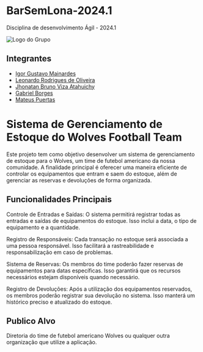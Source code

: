 # BarSemLona-2024.1

Disciplina de desenvolvimento Ágil - 2024.1

![Logo do Grupo]([./assets/logo.png](https://www.google.com/url?sa=i&url=https%3A%2F%2Fwasdefy.com%2Fcompetitions%2Fa5d61d03-871a-4438-9ebb-01ba8aeccb70%2Fresults%2Fphases%2F1%2Fgroups%2F1%2Fmatches%2F4&psig=AOvVaw1qK9XtRDCCQxuADVuHd5n2&ust=1724114684390000&source=images&cd=vfe&opi=89978449&ved=0CBQQjRxqFwoTCIj_7Nzp_4cDFQAAAAAdAAAAABAd))

## Integrantes

- [Igor Gustavo Mainardes](https://github.com/L0RD0NN)
- [Leonardo Rodrigues de Oliveira](https://github.com/leololeo630)
- [Jhonatan Bruno Viza Atahuichy](https://github.com/jhonViza)
- [Gabriel Borges](https://github.com/GabrielBorgesb)
- [Mateus Puertas](https://github.com/mateuspuertas)

# Sistema de Gerenciamento de Estoque do Wolves Football Team
Este projeto tem como objetivo desenvolver um sistema de gerenciamento de estoque para o Wolves, um time de futebol americano da nossa comunidade. A finalidade principal é oferecer uma maneira eficiente de controlar os equipamentos que entram e saem do estoque, além de gerenciar as reservas e devoluções de forma organizada.

## Funcionalidades Principais
Controle de Entradas e Saídas: O sistema permitirá registrar todas as entradas e saídas de equipamentos do estoque. Isso inclui a data, o tipo de equipamento e a quantidade.

Registro de Responsáveis: Cada transação no estoque será associada a uma pessoa responsável. Isso facilitará a rastreabilidade e responsabilização em caso de problemas.

Sistema de Reservas: Os membros do time poderão fazer reservas de equipamentos para datas específicas. Isso garantirá que os recursos necessários estejam disponíveis quando necessário.

Registro de Devoluções: Após a utilização dos equipamentos reservados, os membros poderão registrar sua devolução no sistema. Isso manterá um histórico preciso e atualizado do estoque.

## Publico Alvo
Diretoria do time de futebol americano Wolves ou qualquer outra organização que utilize a aplicação.
